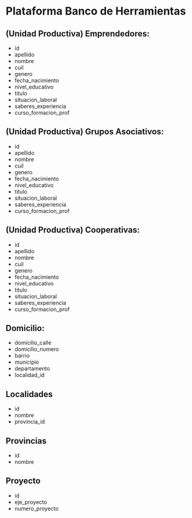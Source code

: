 # Plataforma Banco de Herramientas

## (Unidad Productiva) Emprendedores:
  * id
  * apellido
  * nombre
  * cuil
  * genero
  * fecha_nacimiento
  * nivel_educativo
  * titulo
  * situacion_laboral
  * saberes_experiencia
  * curso_formacion_prof

## (Unidad Productiva) Grupos Asociativos:
  * id
  * apellido
  * nombre
  * cuil
  * genero
  * fecha_nacimiento
  * nivel_educativo
  * titulo
  * situacion_laboral
  * saberes_experiencia
  * curso_formacion_prof

## (Unidad Productiva) Cooperativas:
  * id
  * apellido
  * nombre
  * cuil
  * genero
  * fecha_nacimiento
  * nivel_educativo
  * titulo
  * situacion_laboral
  * saberes_experiencia
  * curso_formacion_prof

## Domicilio:
  * domicilio_calle
  * domicilio_numero
  * barrio
  * municipio
  * departamento
  * localidad_id

## Localidades
  * id
  * nombre
  * provincia_id

## Provincias
  * id
  * nombre

## Proyecto
  * id
  * eje_proyecto
  * numero_proyecto
